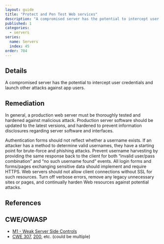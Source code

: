 ```yaml
---
layout: guide
title: "Protect and Pen Test Web services"
description: "A compromised server has the potential to intercept user credentials and launch other attacks against app users."
published: 1
categories:
  - servers	
series:
  name: Servers
  index: 45
order: 704
--- 
```


## Details 

A compromised server has the potential to intercept user credentials and launch other attacks against app users.

## Remediation

In general, a production web server must be thoroughly tested and hardened against malicious attack.   Production server software should be updated to the latest versions, and hardened to prevent information disclosures regarding server software and interfaces.

Authentication forms should not reflect whether a username exists. If an attacker has a method to determine valid usernames, they have a starting point for brute-force and phishing attacks. Prevent username harvesting by providing the same response back to the client for both “invalid user/pass combination” and “no such username found” events.  All login forms and forms/pages exchanging sensitive data should implement and require HTTPS. Web servers should not allow client connections without SSL for such resources. Turn off verbose errors, remove any legacy unnecessary sites or pages, and continually harden Web resources against potential attacks.

## References 


## CWE/OWASP

 * [M1 - Weak Server Side Controls](https://www.owasp.org/index.php/Mobile_Top_10_2014-M1)
 * [CWE 307](http://cwe.mitre.org/data/definitions/307.html), [200](http://cwe.mitre.org/data/definitions/200.html), etc. (could be multiple)
